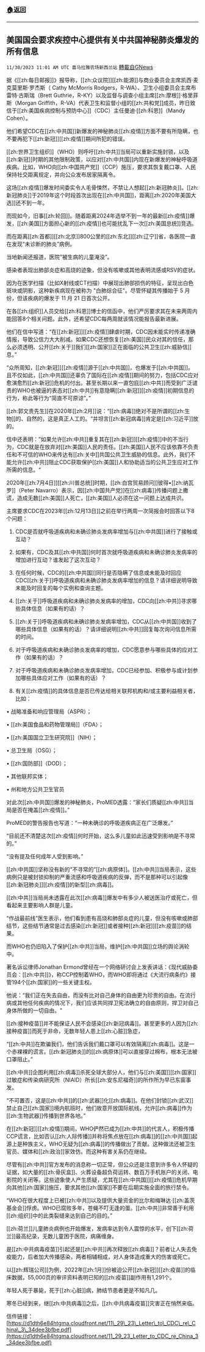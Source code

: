 ###  [:house:返回](README.md)
---


## 美国国会要求疾控中心提供有关中共国神秘肺炎爆发的所有信息
`11/30/2023 11:01 AM UTC 喜马拉雅农场新西兰站` [轉載自GNews](https://gnews.org/articles/2053875)

据《[[zh:每日邮报]]》报导称，[[zh:众议院]][[zh:能源]]与商业委员会主席凯西·麦克莫里斯·罗杰斯（ Cathy McMorris Rodgers，R-WA）、卫生小组委员会主席布雷特·古斯瑞（Brett Guthrie，R-KY）以及监督与调查小组主席[[zh:摩根]]·格里菲斯（Morgan Griffith，R-VA）代表卫生和监督小组的[[zh:共和党]]成员，昨日致信于[[zh:美国疾病控制与预防中心]]（CDC）主任曼迪·[[zh:科恩]]（Mandy Cohen）。

他们希望CDC在[[zh:中共国]]新爆发的神秘肺炎[[zh:疫情]]方面不要有所隐瞒，也不要再犯下[[zh:新冠]][[zh:疫情]]期间所犯的错误。

[[zh:世界卫生组织]]（WHO）则呼吁[[zh:中共]]当局可以重新实施封锁，以及[[zh:新冠]]时期的其他限制政策，以应对[[zh:中共国]]内现在新爆发的神秘呼吸道疾病。比如，WHO向[[zh:中国共产党]]（CCP）施压，要求其恢复戴口罩、人民保持社交距离规定，并向公众发布居家隔离令。

这场[[zh:疫情]]爆发时间委实令人毛骨悚然，不禁让人想起[[zh:新冠肺炎]]。[[zh:新冠肺炎]]于2019年这个时段首次出现在[[zh:中共国]]，距离[[zh:2020年美国大选]]还不到一年。

而现如今，旧事[[zh:轮回]]。随着距离2024年选举不到一年的最新[[zh:疫情]]爆发，[[zh:美国]]方面担心新的[[zh:疫情]]也可能扰乱下一次[[zh:美国总统]]竞选。

而在距离[[zh:首都]][[zh:北京]]800公里的[[zh:东北]][[zh:辽宁]]省，各医院一直在发现“未诊断的肺炎”病例。

当地新闻还报道，医院“被生病的儿童淹没”。

感染者表现出肺部炎症和高烧的迹象，但没有咳嗽或其他表明流感或RSV的症状。

因为在医学扫描（比如X射线或CT扫描）中展现出肺部损伤的特征，呈现出白色斑块或阴影，这种新疾病现在被称为 "白肺综合征"。尽管怀疑其传播始于 5 月份，但该疾病的爆发于 11 月 21 日首次公开。

在各[[zh:组织]]人员交给[[zh:科恩]]博士的信函中，他们严厉要求其在未来两周内能回答8个相关问题。此外，还希望CDC每两周就该情况能报告最新进展。

他们在信中写道：“在[[zh:新冠]][[zh:疫情]]肆虐时期，CDC因未能实时传递准确情报，导致公信力大大削减。如果CDC还想恢复[[zh:美国]]民众对其的信任，那么必须透明、公开[[zh:关于]]我们[[zh:国家]]正在面临的公共卫生[[zh:威胁信]]息。”

“众所周知，[[zh:新冠]][[zh:疫情]]源于[[zh:中共国]]，也爆发于[[zh:中共国]]。且不仅如此，[[zh:中共国]]还辜负了国际在[[zh:疫情]]期间的努力，包括CDC应对愈演愈烈[[zh:新冠]]危机的付出。甚至长期以来一直包庇[[zh:中共]]而受到广泛谴责的WHO也被逼的表态对[[zh:中共]]有意隐瞒[[zh:新冠]][[zh:疫情]]初期信息的行为，称此等行为“简直不可原谅”。”

[[zh:郭文贵先生]]在2020年[[zh:2月]]说：“[[zh:病毒]]绝对不是所谓的[[zh:生物]]的、自然的，这是真正人工的。“并坦言[[zh:新冠病毒]]肯定是[[zh:习近平]]放的。  

信中还表明：”如果允许[[zh:中共]]重复其在[[zh:新冠]][[zh:疫情]]中的不当行为，CDC就是在放弃对[[zh:美国]]人民的责任。[[zh:美国]]人民不应该依靠不负责任和不可信的WHO来传达有[[zh:关中]]共国公共卫生威胁的信息。此外，我们不能允许[[zh:中共]]阻止CDC获取保护[[zh:美国]]人和协助适当的公共卫生应对工作所需的信息。“

2020年[[zh:7月4日]][[zh:川普总统]]时期，[[zh:白宫贸易顾问]]彼得•[[zh:纳瓦罗]]（Peter Navarro）表示，因[[zh:中国共产党]]在[[zh:病毒]]传播问题上撒谎，造成无数[[zh:美国]]人死亡，[[zh:美国]]人必须在这一问题上达成共识。

主席要求CDC在2023年[[zh:12月13日]]之前在举行两周一次简报会时回答以下8个问题：

1. CDC是否就呼吸道疾病和未确诊肺炎发病率增加与[[zh:中共国]]进行了接触或互动？

2. 如果有，CDC及其[[zh:中共国]]何时首次就呼吸道疾病和未确诊肺炎发病率的增加进行互动？谁发起了这次互动？

3. 在任何时候，CDC的[[zh:中共国]]同行是否隐瞒了信息或未能及时回应CDC[[zh:关于]]呼吸道疾病和未确诊肺炎发病率增加的信息？请详细说明导致未能及时回复的每个实例和查询主题。

4. [[zh:关于]]呼吸道疾病和未确诊肺炎发病率的增加，CDC向[[zh:中共]]寻求哪些具体信息（如果有的话）？

5. [[zh:关于]]呼吸道疾病和未确诊肺炎发病率增加，CDC从[[zh:中共国]]收到了哪些具体信息（如果有的话）？请详细说明[[zh:中共]]回复每次询问信息所需的时间。

6. 对于呼吸道疾病和未确诊肺炎发病率的增加，CDC愿意参与哪些具体的应对工作（如果有的话）？

7. 对于呼吸道疾病和未确诊肺炎发病率增加，CDC已经参加、积极参与或计划参加哪些具体应对工作（如果有的话）？

8. 有关[[zh:疫情]]的具体信息是否已传达给相关联邦机构和/或主要利益相关者，比如：

• 战略准备和响应管理局（ASPR）；

• [[zh:美国食品和药物管理局]]（FDA）；

• [[zh:美国国立卫生研究院]]（NIH）；

• 总卫生局（OSG）；

• [[zh:国防部]]（DOD）；

• 其他联邦实体；

• 州和地方公共卫生官员

对此次[[zh:中共国]]爆发的神秘肺炎，ProMED透露：“家长们质疑[[zh:中共]]当局是否在掩盖[[zh:疫情]]。”

ProMED的警告报告也写道：“一种未确诊的呼吸道疾病正在广泛爆发。”

“目前还不清楚这次[[zh:疫情]]何时开始，这么多儿童如此迅速受到影响是不寻常的。”

“没有提及任何成年人受到影响。”

[[zh:中共国]]坚称没有新的“不寻常的”[[zh:病原体]]。[[zh:中共]]当局表示，这些病例只是被封锁抑制的严重流感和呼吸道疾病的反弹，而不是那种可以引起像[[zh:新冠肺炎]][[zh:疫情]]的新型[[zh:病毒]]。

[[zh:中共]]当局尚未透露在此次[[zh:病毒]]爆发中有多少人被送医治疗或死亡，但看起来主要影响人群是儿童。

“作战最前线”医生表示，他们看到患有高烧和肺部炎症的儿童，但没有咳嗽或肺部结节，这些结节通常是过去感染[[zh:新冠]]或者接种[[zh:新冠]][[zh:疫苗]]的结果。

而WHO也仍旧陷入了保护[[zh:中共]]当局，维护[[zh:中共国]]立场的舆论涡轮中。

著名诉讼律师Jonathan Ermond曾经在一个网络研讨会上发表讲话：《现代威胁委员会：[[zh:中共]]》，称CCP控制着WHO，而WHO即将通过《大流行病条约》接管194个[[zh:国家]]的一些关键主权。

他说：“我们正在失去自由，而没有比对自己身体的自由更为珍贵的自由。在流行病或其他任何疾病的情况下，我们应该共同捍卫宪法确立的自由原则，捍卫对自己身体所做的一切自由。"

[[zh:接种疫苗]]并不能保证人民不会感染[[zh:新冠病毒]]。甚至更多的人因为[[zh:接种疫苗]]而死于非命，无数年轻人患上[[zh:心脏]]急症，

“[[zh:中共]]在欺骗我们，他们告诉我们戴口罩可以有效隔离[[zh:病毒]]。这是一个赤裸裸的谎言。[[zh:新冠肺炎]]的[[zh:病原体]]可以直接穿过棉布，根本无法被口罩阻止。”

[[zh:中共]]企图利用[[zh:病毒]]杀死全球大部分人，他们与[[zh:美国]][[zh:国家]]过敏症和传染病研究所（NIAID）所长[[zh:安东尼福奇]]的所作所为早已东窗事发。

“不可置否，这是[[zh:中共]]的[[zh:武器]]化[[zh:病毒]]。在他们封锁[[zh:武汉]]禁止自己[[zh:国家]]境内航班时，他们故意开放国际航线，允许[[zh:病毒]]作为[[zh:生物武器]]传播到世界各地。”

在[[zh:新冠]][[zh:疫情]]期间，WHO俨然已成为[[zh:中共]]的代言人，积极传播CCP谎言，比如否认[[zh:人际传播]]并称将焦点放在[[zh:病毒]]的[[zh:中共国]]起源上是种族主义，WHO无疑为[[zh:病毒]]的传播做出了贡献。这种做法还被卫生官员、媒体和[[zh:政治]]家效仿。而这种有害关系仍在继续。

尽管有[[zh:中共]]官方发布的消息称一切正常，但公众还是注意到许多令人怀疑的证据，如大量的[[zh:骨灰盒]]、火葬设备超负荷运转、数百万手机账户的关闭、电影院的关闭等。这些迹象使人产生质疑，尤其在[[zh:中共国]][[zh:疫情]]危机早期向其他[[zh:国家]]施压，要求其他[[zh:国家]]不要在后期实施全面的旅行禁令。

“WHO在很大程度上已被[[zh:中共]]以及提供大量资金的比尔和梅琳达·[[zh:盖茨基金会]]俘虏。WHO已腐败多年，苍蝇不叮无逢的蛋。[[zh:中共]]非常善于利用[[zh:组织]]中的此类裂缝来达到自己的目的。”

[[zh:荷兰]]儿童肺炎病例也开始爆发，发病率达到令人震惊的水平，创下[[zh:荷兰]]最高纪录，无数儿童困于医院，病痛缠身。

是[[zh:中共病毒疫苗]]引起还是[[zh:中共]]再次释放[[zh:病毒]]？前者让人失去免疫能力，后者加大传播感染，两者相辅相成，对人身体造成重大的伤害或死亡。

以[[zh:辉瑞公司]]为例，2022年[[zh:1月]]份被迫公开[[zh:新冠]][[zh:疫苗]]的临床数据，55,000页的审评资料表明已知的[[zh:疫苗]]副作用有1,291个。

年轻人死于暴毙，死于[[zh:心脏]]病，肺结节患者更是不知凡几。

寒冬已经到来，继[[zh:中共病毒]]之后，[[zh:中共病毒疫苗]]灾害正在悄然来临。

信件链接：[https://d1dth6e84htgma.cloudfront.net/11\_29\_23\_Letter\_to\_CDC\_re\_China\_3\_34dee3bfbe.pdf](https://d1dth6e84htgma.cloudfront.net/11_29_23_Letter_to_CDC_re_China_3_34dee3bfbe.pdf)

